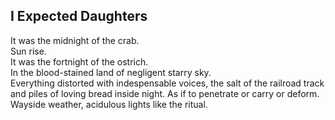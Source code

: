 I Expected Daughters
--------------------
It was the midnight of the crab.  
Sun rise.  
It was the fortnight of the ostrich.  
In the blood-stained land of negligent starry sky.  
Everything distorted with indespensable voices, the salt of the railroad track  
and piles of loving bread inside night. As if to penetrate or carry or deform.  
Wayside weather, acidulous lights like the ritual.  
